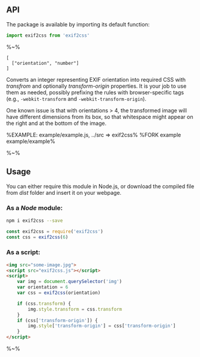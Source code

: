 ## API

The package is available by importing its default function:

```js
import exif2css from 'exif2css'
```

%~%

```## exif2css => { transform: string, transform-origin?: string, transforms: Object }
[
  ["orientation", "number"]
]
```

Converts an integer representing EXIF orientation into required CSS with _transfrom_ and
optionally _transform-origin_ properties. It is your job to use them as needed, possibly prefixing
the rules with browser-specific tags (e.g., `-webkit-transform` and `-webkit-transform-origin`).

One known issue is that with orientations > 4, the transformed image will have different dimensions from
its box, so that whitespace might appear on the right and at the bottom of the image.

%EXAMPLE: example/example.js, ../src => exif2css%
%FORK example example/example%

%~%

## Usage

You can either require this module in Node.js, or download the compiled file from _dist_ folder
and insert it on your webpage.

### As a _Node_ module:

```bash
npm i exif2css --save
```

```js
const exif2css = require('exif2css')
const css = exif2css(6)
```

### As a script:

```html
<img src="some-image.jpg">
<script src="exif2css.js"></script>
<script>
    var img = document.querySelector('img')
    var orientation = 6
    var css = exif2css(orientation)

    if (css.transform) {
        img.style.transform = css.transform
    }
    if (css['transform-origin']) {
        img.style['transform-origin'] = css['transform-origin']
    }
</script>
```

%~%